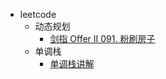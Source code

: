 * leetcode
  * 动态规划
    * [剑指 Offer II 091. 粉刷房子](leetcode/动态规划/剑指%20Offer%20II%20091.%20粉刷房子.md)
  * 单调栈
    * [单调栈讲解](leetcode/单调栈/单调栈讲解.md)